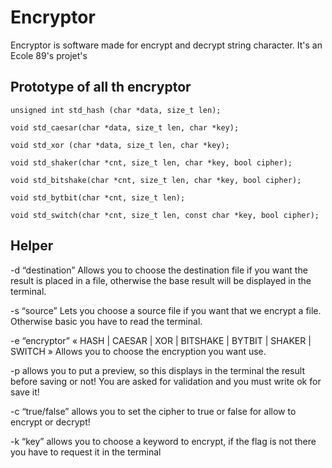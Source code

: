 # Encryptor

Encryptor is software made for encrypt and decrypt string character. It's an Ecole 89's projet's

## Prototype of all th encryptor

`unsigned int std_hash (char *data, size_t len);`

`void std_caesar(char *data, size_t len, char *key);`

`void std_xor (char *data, size_t len, char *key);`

`void std_shaker(char *cnt, size_t len, char *key, bool cipher);`

`void std_bitshake(char *cnt, size_t len, char *key, bool cipher);`

`void std_bytbit(char *cnt, size_t len);`

`void std_switch(char *cnt, size_t len, const char *key, bool cipher);`

## Helper

-d “destination”
Allows you to choose the destination file if you want
the result is placed in a file, otherwise the base
result will be displayed in the terminal.

-s “source”
Lets you choose a source file if you want
that we encrypt a file.
Otherwise basic you have to read the terminal.

-e “encryptor”
« HASH | CAESAR | XOR | BITSHAKE | BYTBIT | SHAKER | SWITCH »
Allows you to choose the encryption you want
use.

-p allows you to put a preview, so this displays in
the terminal the result before saving or not!
You are asked for validation and you must write ok for
save it!

-c “true/false”
allows you to set the cipher to true or false for
allow to encrypt or decrypt!

-k “key”
allows you to choose a keyword to encrypt, if the
flag is not there you have to request it in the terminal
